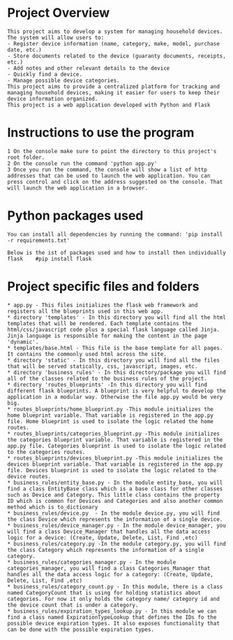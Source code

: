 # Project Overview
    This project aims to develop a system for managing household devices. The system will allow users to:
    - Register device information (name, category, make, model, purchase date, etc.)
    - Store documents related to the device (guaranty documents, receipts, etc.)
    - Add notes and other relevant details to the device
    - Quickly find a device.
    - Manage possible device categories.
    This project aims to provide a centralized platform for tracking and managing household devices, making it easier for users to keep their device information organized.
    This project is a web application developed with Python and Flask

# Instructions to use the program
    1 On the console make sure to point the directory to this project's root folder. 
    2 On the console run the command 'python app.py'
    3 Once you run the command, the console will show a list of http addresses that can be used to launch the web application. You can press control and click on the address suggested on the console. That will launch the web application in a browser.

# Python packages used
    You can install all dependencies by running the command: 'pip install -r requirements.txt'

    Below is the ist of packages used and how to install then individually
    flask    #pip install flask 

# Project specific files and folders
    * app.py - This files initializes the flask web framework and registers all the blueprints used in this web app.
    * directory 'templates' - In this directory you will find all the html templates that will be rendered. Each template contains the html/css/javascript code plus a special flask language called Jinja. Jinja language is responsible for making the content in the page 'dynamic'.
    * templates/base.html - This file is the base template for all pages. It contains the commonly used html across the site.
    * directory 'static' - In this directory you will find all the files that will be served statically, css, javascript, images, etc. 
    * directory 'business_rules' - In this directory/package you will find all of the classes related to the business rules of the project.
    * directory 'routes_blueprints' -In this directory you will find different flask blueprints. A blueprint is very helpful to develop the application in a modular way. Otherwise the file app.py would be very big. 
    * routes_blueprints/home_blueprint.py -This module initializes the home blueprint variable. That variable is registered in the app.py file. Home blueprint is used to isolate the logic related the home routes.
    * routes_blueprints/categories_blueprint.py -This module initializes the categories blueprint variable. That variable is registered in the app.py file. Categories blueprint is used to isolate the logic related to the categories routes.
    * routes_blueprints/devices_blueprint.py -This module initializes the devices blueprint variable. That variable is registered in the app.py file. Devices blueprint is used to isolate the logic related to the device routes.
    * business_rules/entity_base.py - In the module entity_base, you will find a class EntityBase class which is a base class for other classes such as Device and Category. This little class contains the property ID which is common for Devices and Categories and also another common method which is to_dictionary
    * business_rules/device.py  - In the module device.py, you will find the class Device which represents the information of a single device. 
    * business_rules/device_manager.py - In the module device_manager, you will find a class Device_Manager that handles all the data access logic for a device: (Create, Update, Delete, List, Find ,etc)
    * business_rules/category.py -In the module category.py, you will find the class Category which represents the information of a single category.
    * business_rules/categories_manager.py - In the module categories_manager, you will find a class Categories_Manager that handles all the data access logic for a category: (Create, Update, Delete, List, Find ,etc)
    * business_rules/category_count.py - In this module, there is a class named CategoryCount that is using for holding statistics about categories. For now it only holds the category name/ category id and the device count that is under a category. 
    * business_rules/expiration_types_lookup.py - In this module we can find a class named ExpirationTypeLookup that defines the IDs fo the possible device expiration types. It also exposes functionality that can be done with the possible expiration types. 

